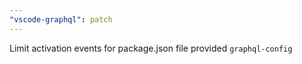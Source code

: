 ```yaml
---
"vscode-graphql": patch
---
```


Limit activation events for package.json file provided  `graphql-config`
